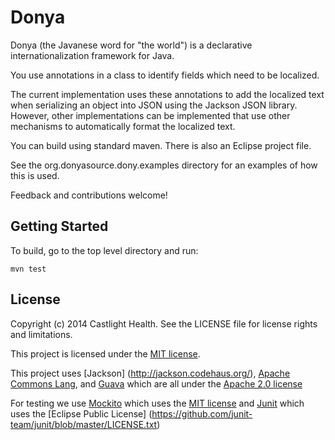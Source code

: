 # Donya

Donya (the Javanese word for "the world") is a declarative internationalization framework for Java.

You use annotations in a class to identify fields which need to be localized.  

The current implementation uses these annotations to add the localized text when serializing an object
into JSON using the Jackson JSON library.  However, other implementations can be implemented that use
other mechanisms to automatically format the localized text.

You can build using standard maven.  There is also an Eclipse project file.

See the org.donyasource.dony.examples directory for an examples of how this is used.

Feedback and contributions welcome!

## Getting Started
	
To build, go to the top level directory and run:
	
	mvn test

## License

Copyright (c) 2014 Castlight Health. See the LICENSE file for license rights and limitations.

This project is licensed under the [MIT license](http://opensource.org/licenses/MIT).

This project uses [Jackson] (http://jackson.codehaus.org/), [Apache Commons Lang](http://commons.apache.org/proper/commons-lang/), and [Guava](https://code.google.com/p/guava-libraries/) which are all under the [Apache 2.0 license](http://www.apache.org/licenses/LICENSE-2.0)

For testing we use [Mockito](https://code.google.com/p/mockito/) which uses the [MIT license](http://opensource.org/licenses/MIT) and [Junit](http://junit.org/) which uses the [Eclipse Public License] (https://github.com/junit-team/junit/blob/master/LICENSE.txt)

